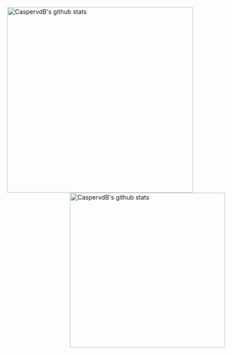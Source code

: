 <img align="left" width="430" height="auto" alt="CaspervdB's github stats" src="https://github-readme-stats.vercel.app/api?username=CaspervdB&show_icons=true&theme=algolia&count_private=true&include_all_commits=true" data-canonical-src="https://github-readme-stats.vercel.app/api?username=CaspervdB&show_icons=true&theme=algolia&count_private=true&include_all_commits=true">



<img align="right" width="359" height="auto" alt="CaspervdB's github stats" src="https://github-readme-stats.vercel.app/api/top-langs/?username=CaspervdB&exclude_repo=2D-Souls&layout=compact&show_icons=true&theme=gradient" data-canonical-src="https://github-readme-stats.vercel.app/api?username=CaspervdB&show_icons=true&theme=algolia&count_private=true&include_all_commits=true">

